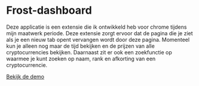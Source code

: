 # Frost-dashboard

Deze applicatie is een extensie die ik ontwikkeld heb voor chrome tijdens mijn maatwerk
periode. Deze extensie zorgt ervoor dat de pagina die je ziet als je een nieuw tab opent
vervangen wordt door deze pagina. Momenteel kun je alleen nog maar de tijd bekijken en de
prijzen van alle cryptocurrencies bekijken. Daarnaast zit er ook een zoekfunctie op waarmee je
kunt zoeken op naam, rank en afkorting van een cryptocurrencie.

[Bekijk de demo](https://frost.rensknoors.nl/newtab.html "Frost Dashboard")